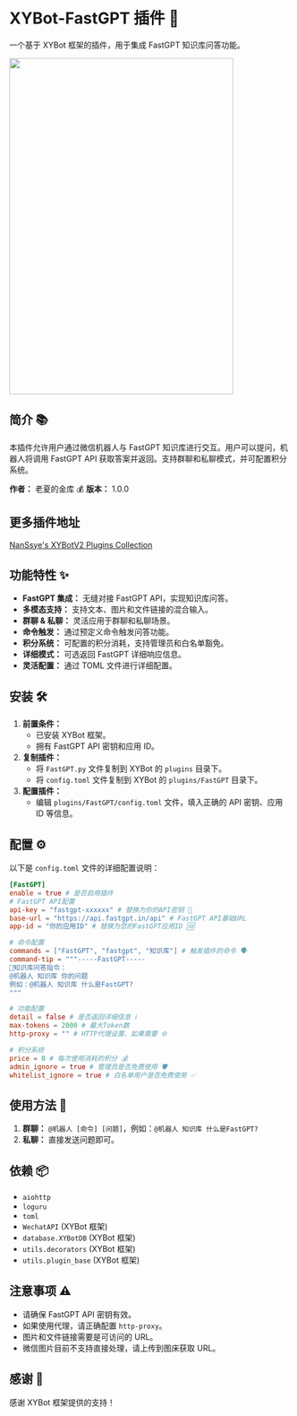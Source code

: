 # XYBot-FastGPT 插件 🎉

一个基于 XYBot 框架的插件，用于集成 FastGPT 知识库问答功能。

<img src="https://github.com/user-attachments/assets/a2627960-69d8-400d-903c-309dbeadf125" width="400" height="600">

## 简介 📚

本插件允许用户通过微信机器人与 FastGPT 知识库进行交互。用户可以提问，机器人将调用 FastGPT API 获取答案并返回。支持群聊和私聊模式，并可配置积分系统。

**作者：** 老夏的金库 💰
**版本：** 1.0.0

## 更多插件地址
  [NanSsye's XYBotV2 Plugins Collection](https://github.com/NanSsye/XYBotV2-)

## 功能特性 ✨

- **FastGPT 集成：** 无缝对接 FastGPT API，实现知识库问答。
- **多模态支持：** 支持文本、图片和文件链接的混合输入。
- **群聊 & 私聊：** 灵活应用于群聊和私聊场景。
- **命令触发：** 通过预定义命令触发问答功能。
- **积分系统：** 可配置的积分消耗，支持管理员和白名单豁免。
- **详细模式：** 可选返回 FastGPT 详细响应信息。
- **灵活配置：** 通过 TOML 文件进行详细配置。

## 安装 🛠️

1. **前置条件：**
   - 已安装 XYBot 框架。
   - 拥有 FastGPT API 密钥和应用 ID。
2. **复制插件：**
   - 将 `FastGPT.py` 文件复制到 XYBot 的 `plugins` 目录下。
   - 将 `config.toml` 文件复制到 XYBot 的 `plugins/FastGPT` 目录下。
3. **配置插件：**
   - 编辑 `plugins/FastGPT/config.toml` 文件，填入正确的 API 密钥、应用 ID 等信息。

## 配置 ⚙️

以下是 `config.toml` 文件的详细配置说明：

```toml
[FastGPT]
enable = true # 是否启用插件
# FastGPT API配置
api-key = "fastgpt-xxxxxx" # 替换为你的API密钥 🔑
base-url = "https://api.fastgpt.in/api" # FastGPT API基础URL
app-id = "你的应用ID" # 替换为您的FastGPT应用ID 🆔

# 命令配置
commands = ["FastGPT", "fastgpt", "知识库"] # 触发插件的命令 🗣️
command-tip = """-----FastGPT-----
💬知识库问答指令：
@机器人 知识库 你的问题
例如：@机器人 知识库 什么是FastGPT?
"""

# 功能配置
detail = false # 是否返回详细信息 ℹ️
max-tokens = 2000 # 最大Token数
http-proxy = "" # HTTP代理设置，如果需要 🌐

# 积分系统
price = 0 # 每次使用消耗的积分 💰
admin_ignore = true # 管理员是否免费使用 🛡️
whitelist_ignore = true # 白名单用户是否免费使用 ✅
```

## 使用方法 🚀

1. **群聊：** `@机器人 [命令] [问题]`，例如：`@机器人 知识库 什么是FastGPT?`
2. **私聊：** 直接发送问题即可。

## 依赖 📦

* `aiohttp`
* `loguru`
* `toml`
* `WechatAPI` (XYBot 框架)
* `database.XYBotDB` (XYBot 框架)
* `utils.decorators` (XYBot 框架)
* `utils.plugin_base` (XYBot 框架)

## 注意事项 ⚠️

* 请确保 FastGPT API 密钥有效。
* 如果使用代理，请正确配置 `http-proxy`。
* 图片和文件链接需要是可访问的 URL。
* 微信图片目前不支持直接处理，请上传到图床获取 URL。

## 感谢 🙏

感谢 XYBot 框架提供的支持！
